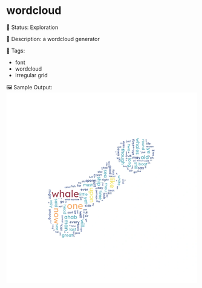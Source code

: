 # wordcloud

🧪 Status: Exploration

📎 Description: a wordcloud generator 

🎨 Tags: 
- font
- wordcloud
- irregular grid

🖼️ Sample Output:  
<img src="mySketch1681586831487.webp" alt="wordcloudsample output" width="800" />
